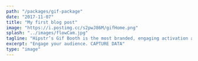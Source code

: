 ```yaml
---
path: "/packages/gif-package"
date: "2017-11-07"
title: "My first blog post"
image: "https://i.postimg.cc/s2pwJ86M/gifHome.png"
splash: "../images/flowCam.jpg"
tagline: "Hipstr’s Gif Booth is the most branded, engaging activation available. We guarantee a good time, every time."
excerpt: "Engage your audience. CAPTURE DATA"
type: "image"
---
```

